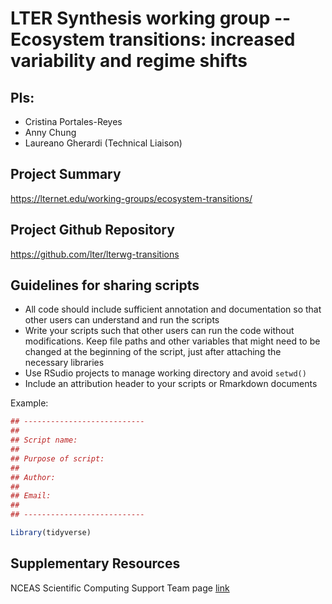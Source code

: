 # LTER Synthesis working group -- Ecosystem transitions: increased variability and regime shifts


## PIs: 

- Cristina Portales-Reyes
- Anny Chung
- Laureano Gherardi (Technical Liaison)

## Project Summary

https://lternet.edu/working-groups/ecosystem-transitions/


## Project Github Repository

https://github.com/lter/lterwg-transitions


## Guidelines for sharing scripts

- All code should include sufficient annotation and documentation so that other users can understand and run the scripts 
- Write your scripts such that other users can run the code without modifications. Keep file paths and other variables that might need to be changed at the beginning of the script, just after attaching the necessary libraries
- Use RSudio projects to manage working directory and avoid `setwd()`
- Include an attribution header to your scripts or Rmarkdown documents

Example:

```r
## ---------------------------
##
## Script name: 
##
## Purpose of script:
##
## Author: 
##
## Email: 
##
## ---------------------------

Library(tidyverse)


```

## Supplementary Resources

NCEAS Scientific Computing Support Team page [link](https://nceas.github.io/scicomp.github.io)
